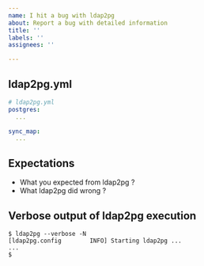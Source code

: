 ```yaml
---
name: I hit a bug with ldap2pg
about: Report a bug with detailed information
title: ''
labels: ''
assignees: ''

---
```


<!--

Hi ! Thanks for reporting to us !

If you encounter a bug in ldap2pg, would you mind to paste the following informations in issue description:

French accepted.

-->


## ldap2pg.yml

<!-- Ensure there is no password ! -->

``` yaml
# ldap2pg.yml
postgres:
  ...

sync_map:
  ...
```

## Expectations

- What you expected from ldap2pg ?
- What ldap2pg did wrong ?


## Verbose output of ldap2pg execution

``` console
$ ldap2pg --verbose -N
[ldap2pg.config        INFO] Starting ldap2pg ...
...
$
```
